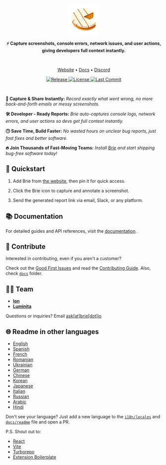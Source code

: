 <p align="center">
  <a href="https://go.brie.io/lp" target="_blank">
    <img src="https://github.com/briehq/.github/raw/main/profile/content/brie-icon-400x400.png" width="100px" alt="Brie - Capture bugs" />
  </a>
</p>

<p align="center">
  <strong>⚡️ Capture screenshots, console errors, network issues, and user  actions,<br />giving developers full context instantly.</strong>
</p>

<br />

<p align="center">
  <a href="https://go.brie.io/lp" target="_blank">Website</a> •
  <a href="https://go.brie.io/docs" target="_blank">Docs</a> •
  <a href="https://go.brie.io/discord" target="_blank">Discord</a>
</p>

<p align="center">
  <a href="https://github.com/briehq/brie-extension/actions/workflows/build-zip.yml">
    <img src="https://github.com/briehq/brie-extension/actions/workflows/build-zip.yml/badge.svg" alt="Release" />
  </a>
  <a href="https://github.com/briehq/brie-extension/blob/main/LICENSE.md">
    <img src="https://img.shields.io/github/license/briehq/brie-extension" alt="License" />
  </a>
  <a href="https://github.com/briehq/brie-extension/commits/main">
    <img src="https://img.shields.io/github/last-commit/briehq/brie-extension" alt="Last Commit" />
  </a>
</p>

<br />

**🚀 Capture & Share Instantly:**
_Record exactly what went wrong, no more back-and-forth emails or messy screenshots._

**🛠️ Developer - Ready Reports:**
_Brie auto-captures console logs, network errors, and user actions so devs get full context instantly._

**🕒 Save Time, Build Faster:**
_No wasted hours on unclear bug reports, just fast fixes and better software._

**🔥 Join Thousands of Fast-Moving Teams:**
_Install <a href="https://go.brie.io/lp" target="_blank">Brie</a> and start shipping bug-free software today!_

## 💫 Quickstart

1. Add Brie from <a href="https://go.brie.io/lp" target="_blank">the website</a>, then pin it for quick access.

2. Click the Brie icon to capture and annotate a screenshot.

3. Send the generated report link via email, Slack, or any platform.

## 📚 Documentation

For detailed guides and API references, visit the <a href="https://go.brie.io/docs" target="_blank">documentation</a>.

## 🤝 Contribute

Interested in contributing, even if you aren't a customer?

Check out the [Good First Issues](https://github.com/briehq/brie-extension/labels/good%20first%20issue) and read the [Contributing Guide](./docs/CONTRIBUTING.md). Also, check [`docs`](./docs) folder.

## 👨‍💻 Team

- <a href="https://x.com/intent/follow?screen_name=ionleu" target="_blank"><strong>Ion</strong></a>
- <a href="https://github.com/luminital" target="_blank"><strong>Luminita</strong></a>

Questions or inquiries? Email <a href="mailto:ask@brie.io" target="_blank">ask[at]brie[dot]io</a>

## 🌐 Readme in other languages

- [English](https://github.com/briehq/brie-extension)
- [Spanish](./docs/readme/es.md)
- [French](./docs/readme/fr.md)
- [Romanian](./docs/readme/ro.md)
- [Ukrainian](./docs/readme/ua.md)
- [German](./docs/readme/de.md)
- [Chinese](./docs/readme/zh-Hans.md)
- [Korean](./docs/readme/ko.md)
- [Japanese](./docs/readme/ja.md)
- [Italian](./docs/readme/it.md)
- [Russian](./docs/readme/ru.md)
- [Arabic](./docs/readme/ar.md)
- [Hindi](./docs/readme/hi.md)

Don't see your language? Just add a new language to the [`i18n/locales`](./packages/i18n/locales) and [`docs/readme`](./docs/readme) file and open a PR.

P.S. Shout out to:

- <a href="https://github.com/facebook/react" target="_blank">React</a>
- <a href="https://github.com/vitejs/vite" target="_blank">Vite</a>
- <a href="https://github.com/vercel/turborepo" target="_blank">Turborepo</a>
- <a href="https://github.com/Jonghakseo/chrome-extension-boilerplate-react-vite" target="_blank">Extension Boilerplate</a>
